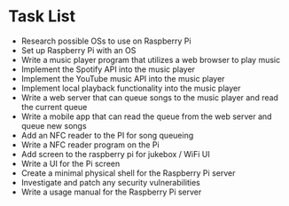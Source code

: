 # Task List
- Research possible OSs to use on Raspberry Pi
- Set up Raspberry Pi with an OS
- Write a music player program that utilizes a web browser to play music
- Implement the Spotify API into the music player
- Implement the YouTube music API into the music player
- Implement local playback functionality into the music player 
- Write a web server that can queue songs to the music player and read the current queue
- Write a mobile app that can read the queue from the web server and queue new songs
- Add an NFC reader to the PI for song queueing
- Write a NFC reader program on the Pi
- Add screen to the raspberry pi for jukebox / WiFi UI
- Write a UI for the Pi screen
- Create a minimal physical shell for the Raspberry Pi server
- Investigate and patch any security vulnerabilities
- Write a usage manual for the Raspberry Pi server
